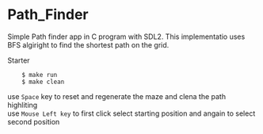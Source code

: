 # Path_Finder
Simple Path finder app in C program with SDL2.
This implementatio uses BFS algiright to find the shortest path on the grid.

Starter
```console
	$ make run
	$ make clean
```

use `Space` key to reset and regenerate the maze and clena the path highliting<br/>
use `Mouse Left key` to first click select starting position and angain to select second position
